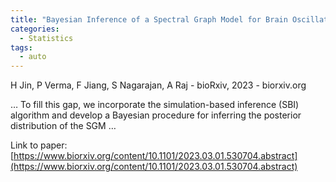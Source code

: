 ```yaml
---
title: "Bayesian Inference of a Spectral Graph Model for Brain Oscillations"
categories:
  - Statistics
tags:
  - auto
---
```

H Jin, P Verma, F Jiang, S Nagarajan, A Raj - bioRxiv, 2023 - biorxiv.org

… To fill this gap, we incorporate the simulation-based inference (SBI) algorithm and develop a Bayesian procedure for inferring the posterior distribution of the SGM …

Link to paper: [https://www.biorxiv.org/content/10.1101/2023.03.01.530704.abstract](https://www.biorxiv.org/content/10.1101/2023.03.01.530704.abstract)
